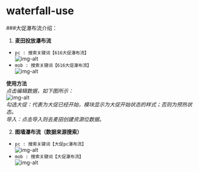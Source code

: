 # waterfall-use

###大促瀑布流介绍：
1. **麦田投放瀑布流**<br/>
  * `pc : 搜索关键词【616大促瀑布流】`<br/>
  ![img-alt](http://s16.mogucdn.com/p1/160621/idid_ifrwcmjvge2dsojuhezdambqhayde_430x657.jpg)<br/>
  * `mob : 搜索关键词【616大促瀑布流】`<br/>
  ![img-alt](http://s17.mogucdn.com/p1/160621/idid_ifrtemjrmi2dsojuhezdambqhayde_423x648.jpg)<br/>

 **使用方法**<br/>
  *点击编辑数据，如下图所示：*<br>
 ![img-alt](http://s17.mogucdn.com/p1/160701/idid_ifrwimjrmu4gkyzxhezdambqhayde_1137x191.png)<br/>
  *勾选大促：代表为大促已经开始，模块显示为大促开始状态的样式；否则为预热状态。*<br/>
  *导入：点击导入则去麦田创建资源位数据。*<br/>

2. **图墙瀑布流（数据来源搜索）**<br/>
  * `pc : 搜索关键词【大促pc瀑布流】`<br/>
  ![img-alt](http://s17.mogucdn.com/p1/160621/idid_ifrwinrtgvsdqojuhezdambqhayde_420x626.jpg)<br/>
  * `mob : 搜索关键词【大促瀑布流】`<br/>
  ![img-alt](http://s17.mogucdn.com/p1/160621/idid_ifrtqnjvgmydsojuhezdambqhayde_429x639.jpg)<br/>
